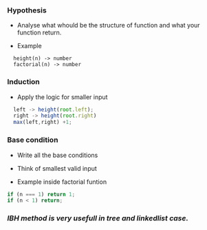 ### Hypothesis

- Analyse what whould be the structure of function and what your function return.

- Example

```
  height(n) -> number
  factorial(n) -> number
```

### Induction

- Apply the logic for smaller input

```javascript
  left -> height(root.left);
  right -> height(root.right)
  max(left,right) +1;
```

### Base condition

- Write all the base conditions
- Think of smallest valid input

- Example
  inside factorial funtion

```javascript
if (n === 1) return 1;
if (n < 1) return;
```

### **_IBH method is very usefull in tree and linkedlist case._**
